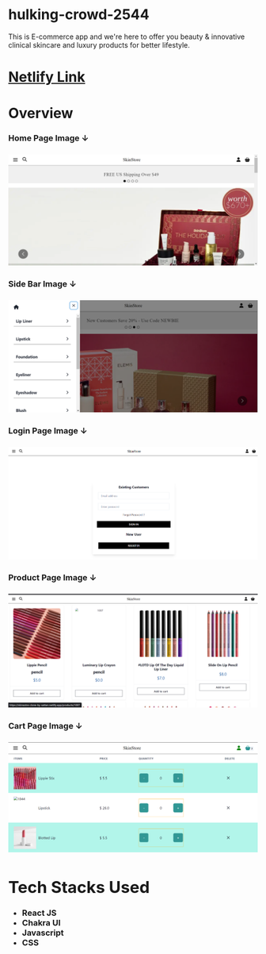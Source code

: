 # hulking-crowd-2544

This is E-commerce app and we're here to offer you beauty &amp; innovative clinical skincare and luxury products for better lifestyle.

# [Netlify Link](https://skinsotre-clone-by-sattan.netlify.app/)

# Overview
<div>
<h3> Home Page Image ↓<h3/>
<img src="./Project_Images/Home_Page.png" alt="Home_Page2" >
<h3> Side Bar Image ↓ <h3/>
<img src="./Project_Images/Side_Bar.png" alt="Side_Bar" />
<h3> Login Page Image ↓ <h3/>
<img src="./Project_Images/Login_page.png" alt="Login_Page" />
<h3> Product Page Image ↓ <h3/>
<img src="./Project_Images/Product_Page.png" alt="Product_page" />
<h3> Cart Page Image ↓<h3/>
<img src="./Project_Images/Cart_Page1.png" alt="Cart_Page" />
<div/>


# Tech Stacks Used
- React JS
- Chakra UI
- Javascript
- CSS
